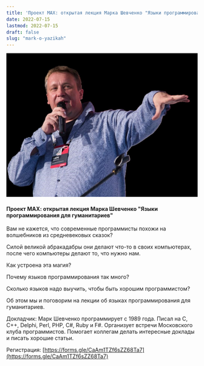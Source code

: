```yaml
---
title: 'Проект МАХ: открытая лекция Марка Шевченко "Языки программирования для гуманитариев"'
date: 2022-07-15
lastmod: 2022-07-15
draft: false
slug: "mark-o-yazikah"
---
```


<div class="d-block mb-md-1">
    <img
        src="mark.jpeg"
        alt="Марка Шевченко"
        title="Марка Шевченко"
        class="w-25 float-left mr-3 pt-2">
    </img>
</div>

#### Проект МАХ: открытая лекция Марка Шевченко "Языки программирования для гуманитариев"

Вам не кажется, что современные программисты похожи на волшебников из средневековых сказок?

Силой великой абракадабры они делают что-то в своих компьютерах, после чего компьютеры делают то, что нужно нам. 

Как устроена эта магия?

Почему языков программирования так много?

Сколько языков надо выучить, чтобы быть хорошим программистом?

Об этом мы и поговорим на лекции об языках программирования для гуманитариев. 

Докладчик: Марк Шевченко программирует с 1989 года. Писал на C, C++, Delphi, Perl, PHP, C#, Ruby и F#. Организует встречи Московского клуба программистов. Помогает коллегам делать интересные доклады и писать хорошие статьи.

Регистрация: [https://forms.gle/CaAm1TZf6sZZ68Ta7](https://forms.gle/CaAm1TZf6sZZ68Ta7)